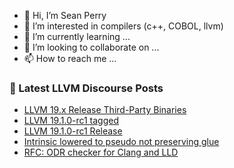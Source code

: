 - 👋 Hi, I’m Sean Perry
- 👀 I’m interested in compilers (c++, COBOL, llvm)
- 🌱 I’m currently learning ...
- 💞️ I’m looking to collaborate on ...
- 📫 How to reach me ...

<!---
s66perry/s66perry is a ✨ special ✨ repository because its `README.md` (this file) appears on your GitHub profile.
You can click the Preview link to take a look at your changes.
--->
### 📕 Latest LLVM Discourse Posts

<!-- DISCOURSE-LLVM:START -->
- [LLVM 19.x Release Third-Party Binaries](https://discourse.llvm.org/t/llvm-19-x-release-third-party-binaries/80374#post_1)
- [LLVM 19.1.0-rc1 tagged](https://discourse.llvm.org/t/llvm-19-1-0-rc1-tagged/80373#post_1)
- [LLVM 19.1.0-rc1 Release](https://discourse.llvm.org/t/llvm-19-1-0-rc1-release/80372#post_1)
- [Intrinsic lowered to pseudo not preserving glue](https://discourse.llvm.org/t/intrinsic-lowered-to-pseudo-not-preserving-glue/80318#post_4)
- [RFC: ODR checker for Clang and LLD](https://discourse.llvm.org/t/rfc-odr-checker-for-clang-and-lld/45148?page=2#post_38)
<!-- DISCOURSE-LLVM:END -->
